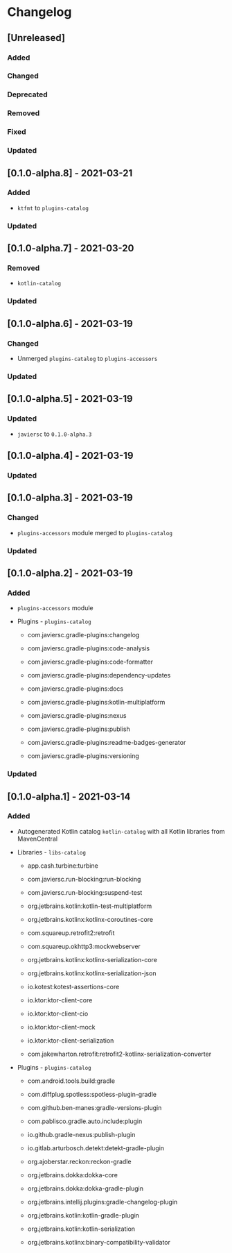 # Changelog

## [Unreleased]

### Added

### Changed

### Deprecated

### Removed

### Fixed

### Updated

## [0.1.0-alpha.8] - 2021-03-21

### Added

  - `ktfmt` to `plugins-catalog`

### Updated

## [0.1.0-alpha.7] - 2021-03-20

### Removed

  - `kotlin-catalog`

### Updated

## [0.1.0-alpha.6] - 2021-03-19

### Changed

  - Unmerged `plugins-catalog` to `plugins-accessors`

### Updated

## [0.1.0-alpha.5] - 2021-03-19

### Updated

  - `javiersc` to `0.1.0-alpha.3`

## [0.1.0-alpha.4] - 2021-03-19

### Updated

## [0.1.0-alpha.3] - 2021-03-19

### Changed

  - `plugins-accessors` module merged to `plugins-catalog`

### Updated

## [0.1.0-alpha.2] - 2021-03-19

### Added

  - `plugins-accessors` module

  - Plugins - `plugins-catalog`

    - com.javiersc.gradle-plugins:changelog

    - com.javiersc.gradle-plugins:code-analysis

    - com.javiersc.gradle-plugins:code-formatter

    - com.javiersc.gradle-plugins:dependency-updates

    - com.javiersc.gradle-plugins:docs

    - com.javiersc.gradle-plugins:kotlin-multiplatform

    - com.javiersc.gradle-plugins:nexus

    - com.javiersc.gradle-plugins:publish

    - com.javiersc.gradle-plugins:readme-badges-generator

    - com.javiersc.gradle-plugins:versioning

### Updated

## [0.1.0-alpha.1] - 2021-03-14

### Added

  - Autogenerated Kotlin catalog `kotlin-catalog` with all Kotlin libraries from MavenCentral

  - Libraries - `libs-catalog`

    - app.cash.turbine:turbine

    - com.javiersc.run-blocking:run-blocking

    - com.javiersc.run-blocking:suspend-test

    - org.jetbrains.kotlin:kotlin-test-multiplatform

    - org.jetbrains.kotlinx:kotlinx-coroutines-core

    - com.squareup.retrofit2:retrofit

    - com.squareup.okhttp3:mockwebserver

    - org.jetbrains.kotlinx:kotlinx-serialization-core

    - org.jetbrains.kotlinx:kotlinx-serialization-json

    - io.kotest:kotest-assertions-core

    - io.ktor:ktor-client-core 

    - io.ktor:ktor-client-cio

    - io.ktor:ktor-client-mock

    - io.ktor:ktor-client-serialization

    - com.jakewharton.retrofit:retrofit2-kotlinx-serialization-converter

  - Plugins - `plugins-catalog`

    - com.android.tools.build:gradle

    - com.diffplug.spotless:spotless-plugin-gradle

    - com.github.ben-manes:gradle-versions-plugin

    - com.pablisco.gradle.auto.include:plugin

    - io.github.gradle-nexus:publish-plugin

    - io.gitlab.arturbosch.detekt:detekt-gradle-plugin

    - org.ajoberstar.reckon:reckon-gradle

    - org.jetbrains.dokka:dokka-core

    - org.jetbrains.dokka:dokka-gradle-plugin

    - org.jetbrains.intellij.plugins:gradle-changelog-plugin

    - org.jetbrains.kotlin:kotlin-gradle-plugin

    - org.jetbrains.kotlin:kotlin-serialization

    - org.jetbrains.kotlinx:binary-compatibility-validator 
